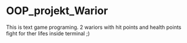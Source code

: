 # OOP_projekt_Warior

This is text game programing. 2 wariors with hit points and health points fight for ther lifes inside terminal ;)
